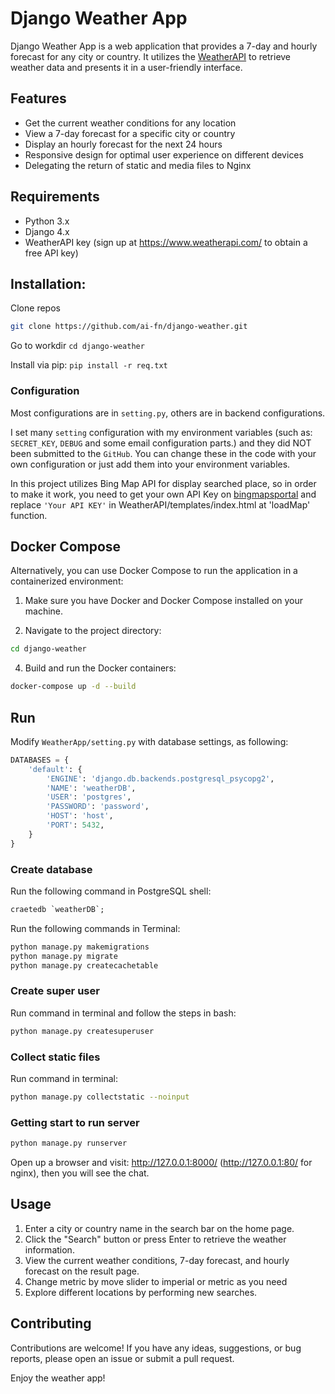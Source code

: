 # Django Weather App

Django Weather App is a web application that provides a 7-day and hourly forecast for any city or country. It utilizes the [WeatherAPI](https://www.weatherapi.com/) to retrieve weather data and presents it in a user-friendly interface.

## Features

- Get the current weather conditions for any location
- View a 7-day forecast for a specific city or country
- Display an hourly forecast for the next 24 hours
- Responsive design for optimal user experience on different devices
- Delegating the return of static and media files to Nginx

## Requirements

- Python 3.x
- Django 4.x
- WeatherAPI key (sign up at https://www.weatherapi.com/ to obtain a free API key)

## Installation:
Clone repos
```bash 
git clone https://github.com/ai-fn/django-weather.git
```
Go to workdir `cd django-weather`

Install via pip: `pip install -r req.txt`

### Configuration
Most configurations are in `setting.py`, others are in backend configurations.

I set many `setting` configuration with my environment variables (such as: `SECRET_KEY`, `DEBUG` and some email configuration parts.) and they did NOT been submitted to the `GitHub`. You can change these in the code with your own configuration or just add them into your environment variables.

In this project utilizes Bing Map API for display searched place, so in order to make it work, you need to get your own API Key on [bingmapsportal](https://www.bingmapsportal.com/) and replace `'Your API KEY'` in WeatherAPI/templates/index.html at 'loadMap' function.

## Docker Compose

Alternatively, you can use Docker Compose to run the application in a containerized environment:

1. Make sure you have Docker and Docker Compose installed on your machine.

2. Navigate to the project directory:
```bash
cd django-weather
```

4. Build and run the Docker containers:
```bash
docker-compose up -d --build
```

## Run

Modify `WeatherApp/setting.py` with database settings, as following:

```python
DATABASES = {
    'default': {
        'ENGINE': 'django.db.backends.postgresql_psycopg2',
        'NAME': 'weatherDB',
        'USER': 'postgres',
        'PASSWORD': 'password',
        'HOST': 'host',
        'PORT': 5432,
    }
}
```

### Create database
Run the following command in PostgreSQL shell:
```sql
craetedb `weatherDB`;
```

Run the following commands in Terminal:
```bash
python manage.py makemigrations
python manage.py migrate
python manage.py createcachetable
```  

### Create super user

Run command in terminal and follow the steps in bash:
```bash
python manage.py createsuperuser
```

### Collect static files
Run command in terminal:
```bash
python manage.py collectstatic --noinput
```

### Getting start to run server

```python
python manage.py runserver
```
Open up a browser and visit: http://127.0.0.1:8000/ (http://127.0.0.1:80/ for nginx), then you will see the chat.

## Usage

1. Enter a city or country name in the search bar on the home page.
2. Click the "Search" button or press Enter to retrieve the weather information.
3. View the current weather conditions, 7-day forecast, and hourly forecast on the result page.
4. Change metric by move slider to imperial or metric as you need
5. Explore different locations by performing new searches.

## Contributing

Contributions are welcome! If you have any ideas, suggestions, or bug reports, please open an issue or submit a pull request.

Enjoy the weather app!

